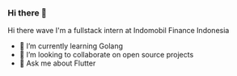 ### Hi there 👋

Hi there wave
I'm a fullstack intern at Indomobil Finance Indonesia

- 🌱 I’m currently learning Golang
- 👯 I’m looking to collaborate on open source projects
- 💬 Ask me about Flutter
